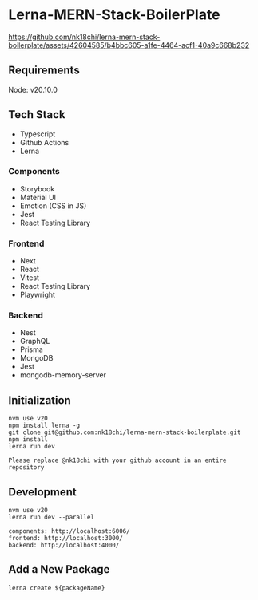 # Lerna-MERN-Stack-BoilerPlate

https://github.com/nk18chi/lerna-mern-stack-boilerplate/assets/42604585/b4bbc605-a1fe-4464-acf1-40a9c668b232

## Requirements

Node: v20.10.0

## Tech Stack

- Typescript
- Github Actions
- Lerna

### Components

- Storybook
- Material UI
- Emotion (CSS in JS)
- Jest
- React Testing Library

### Frontend

- Next
- React
- Vitest
- React Testing Library
- Playwright

### Backend

- Nest
- GraphQL
- Prisma
- MongoDB
- Jest
- mongodb-memory-server

## Initialization

```
nvm use v20
npm install lerna -g
git clone git@github.com:nk18chi/lerna-mern-stack-boilerplate.git
npm install
lerna run dev

Please replace @nk18chi with your github account in an entire repository
```

## Development

```
nvm use v20
lerna run dev --parallel

components: http://localhost:6006/
frontend: http://localhost:3000/
backend: http://localhost:4000/
```

## Add a New Package

```
lerna create ${packageName}
```
